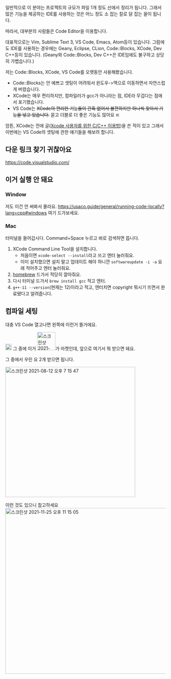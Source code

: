일반적으로 이 분야는 프로젝트의 규모가 파일 1개 정도 선에서 정리가 됩니다.
그래서 많은 기능을 제공하는 IDE를 사용하는 것은 어느 정도 소 잡는 칼로 닭 잡는 꼴이 됩니다.

따라서, 대부분의 사람들은 Code Editor을 이용합니다.

대표적으로는 Vim, Sublime Text 3, VS Code, Emacs, Atom등이 있습니다.
그럼에도 IDE를 사용하는 경우에는 Geany, Eclipse, CLion, Code::Blocks, XCode, Dev C++등이 있습니다. (Geany와 Code::Blocks, Dev C++은 IDE임에도 불구하고 상당히 가볍습니다.)

저는 Code::Blocks, XCode, VS Code를 오랫동안 사용해봤습니다.

* Code::Blocks는 안 예쁘고 셋팅이 어려워서 윈도우->맥으로 이동하면서 자연스럽게 버렸습니다.
* XCode는 매우 편리하지만, 컴파일러가 gcc가 아니라는 점, IDE라 무겁다는 점에서 포기했습니다.
* VS Code는 ~~XCode의 편리한 기능들이 간혹 없어서 불편하지만 하나씩 찾아서 기능을 넣고 있습니다.~~ 묻고 더블로 더 좋은 기능도 많아요 ㄸ

암튼, XCode는 전에 글([Xcode 사용자를 위한 C/C++ 이용법](https://mathsciforstudent.tistory.com/105))을 쓴 적이 있고 그래서
이번에는 VS Code의 셋팅에 관한 얘기들을 해보려 합니다.

## 다운 링크 찾기 귀찮아요
https://code.visualstudio.com/

## 이거 실행 안 돼요
### Window
저도 이건 안 써봐서 몰라요. https://usaco.guide/general/running-code-locally?lang=cpp#windows 여기 드가보세요.

### Mac
터미널을 들어갑시다. Command+Space 누르고 바로 검색하면 뜹니다.

1. XCode Command Line Tool을 설치합니다.
   * 처음이면 `xcode-select --install`라고 쓰고 엔터 눌러줘요.
   * 이미 설치했으면 설치 말고 업데이트 해야 하니깐 `softwareupdate -i -a` 요래 적어주고 엔터 눌러줘요.
2. [homebrew](https://brew.sh/) 드가서 적당히 깔아줘요.
3. 다시 터미널 드가서 `brew install gcc` 적고 엔터.
4. `g++-11 --version`(현재는 12)이라고 적고, 엔터치면 copyright 뭐시기 뜨면서 완료됐다고 알려줍니다.

## 컴파일 세팅

대충 VS Code 열고나면 왼쪽에 이런거 뜰거에요.

<img width="20" alt="스크린샷 2021-08-12 오후 7 17 11" src="https://user-images.githubusercontent.com/70815390/129180473-ad4d8488-bc48-42ca-bb71-d80102d2f501.png">
그 중에 이거 <img width="57" alt="스크린샷 2021-08-12 오후 7 18 30" src="https://user-images.githubusercontent.com/70815390/129180638-80ade85e-5090-4e6d-bdb6-0df67eff2a13.png">가 마켓인데, 앞으로 여기서 뭐 받으면 돼요.

그 중에서 우린 요 2개 받으면 됩니다.

<img width="408" alt="스크린샷 2021-08-12 오후 7 15 47" src="https://user-images.githubusercontent.com/70815390/129180307-c8f3b533-b3af-4883-9cd9-d6acf01ad775.png">

이런 것도 있으니 참고하세요
<img width="519" alt="스크린샷 2021-11-25 오후 11 15 05" src="https://user-images.githubusercontent.com/70815390/143457016-6234d706-6120-4f9e-89d6-e5500daf330c.png"> 
